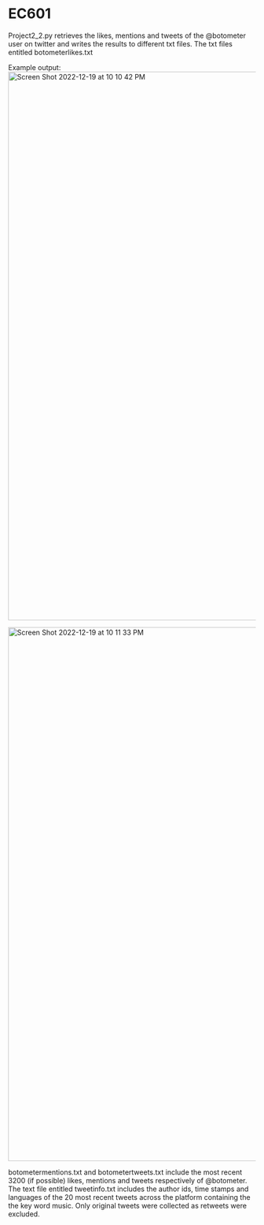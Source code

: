 # EC601
Project2_2.py retrieves the likes, mentions and tweets of the @botometer user on twitter and writes the results to different txt files. The txt files entitled botometerlikes.txt

Example output:
<img width="1115" alt="Screen Shot 2022-12-19 at 10 10 42 PM" src="https://user-images.githubusercontent.com/93225913/208565735-786bec28-0eff-4285-aba3-4d0770522f07.png">




<img width="1085" alt="Screen Shot 2022-12-19 at 10 11 33 PM" src="https://user-images.githubusercontent.com/93225913/208565116-e37a56e5-4b0c-4516-92d7-00707f5a3148.png">



botometermentions.txt and botometertweets.txt include the most recent 3200 (if possible) likes, mentions and tweets respectively of @botometer. The text file entitled tweetinfo.txt includes the author ids, time stamps and languages of the 20 most recent tweets across the platform containing the the key word music. Only original tweets were collected as retweets were excluded.
